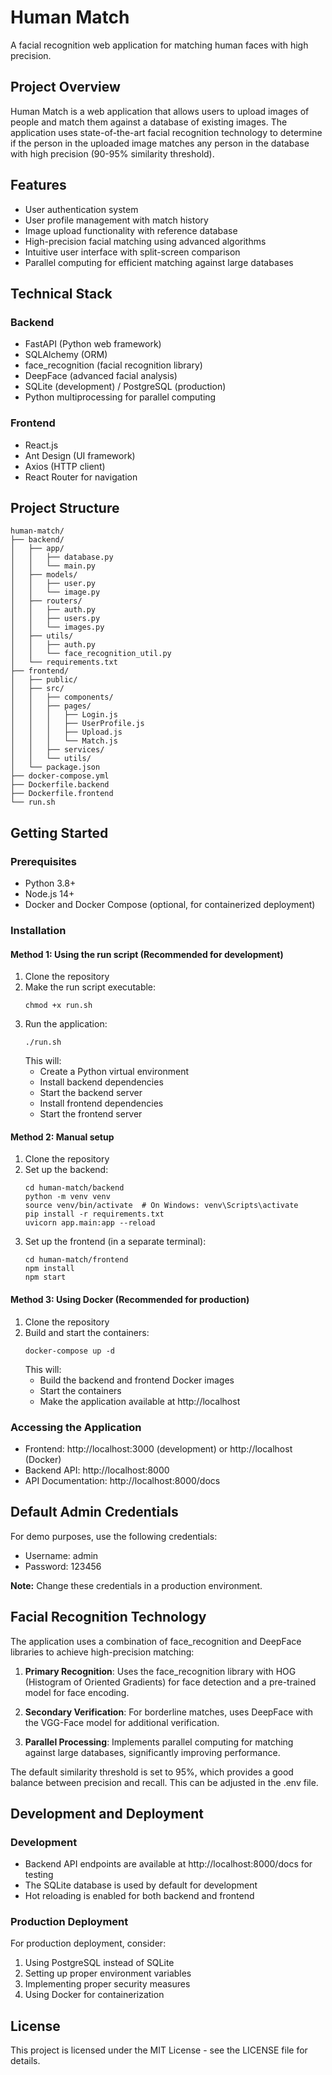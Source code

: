 # Human Match

A facial recognition web application for matching human faces with high precision.

## Project Overview

Human Match is a web application that allows users to upload images of people and match them against a database of existing images. The application uses state-of-the-art facial recognition technology to determine if the person in the uploaded image matches any person in the database with high precision (90-95% similarity threshold).

## Features

- User authentication system
- User profile management with match history
- Image upload functionality with reference database
- High-precision facial matching using advanced algorithms
- Intuitive user interface with split-screen comparison
- Parallel computing for efficient matching against large databases

## Technical Stack

### Backend
- FastAPI (Python web framework)
- SQLAlchemy (ORM)
- face_recognition (facial recognition library)
- DeepFace (advanced facial analysis)
- SQLite (development) / PostgreSQL (production)
- Python multiprocessing for parallel computing

### Frontend
- React.js
- Ant Design (UI framework)
- Axios (HTTP client)
- React Router for navigation

## Project Structure

```
human-match/
├── backend/
│   ├── app/
│   │   ├── database.py
│   │   └── main.py
│   ├── models/
│   │   ├── user.py
│   │   └── image.py
│   ├── routers/
│   │   ├── auth.py
│   │   ├── users.py
│   │   └── images.py
│   ├── utils/
│   │   ├── auth.py
│   │   └── face_recognition_util.py
│   └── requirements.txt
├── frontend/
│   ├── public/
│   ├── src/
│   │   ├── components/
│   │   ├── pages/
│   │   │   ├── Login.js
│   │   │   ├── UserProfile.js
│   │   │   ├── Upload.js
│   │   │   └── Match.js
│   │   ├── services/
│   │   └── utils/
│   └── package.json
├── docker-compose.yml
├── Dockerfile.backend
├── Dockerfile.frontend
└── run.sh
```

## Getting Started

### Prerequisites
- Python 3.8+
- Node.js 14+
- Docker and Docker Compose (optional, for containerized deployment)

### Installation

#### Method 1: Using the run script (Recommended for development)

1. Clone the repository
2. Make the run script executable:
   ```
   chmod +x run.sh
   ```
3. Run the application:
   ```
   ./run.sh
   ```
   This will:
   - Create a Python virtual environment
   - Install backend dependencies
   - Start the backend server
   - Install frontend dependencies
   - Start the frontend server

#### Method 2: Manual setup

1. Clone the repository
2. Set up the backend:
   ```
   cd human-match/backend
   python -m venv venv
   source venv/bin/activate  # On Windows: venv\Scripts\activate
   pip install -r requirements.txt
   uvicorn app.main:app --reload
   ```
3. Set up the frontend (in a separate terminal):
   ```
   cd human-match/frontend
   npm install
   npm start
   ```

#### Method 3: Using Docker (Recommended for production)

1. Clone the repository
2. Build and start the containers:
   ```
   docker-compose up -d
   ```
   This will:
   - Build the backend and frontend Docker images
   - Start the containers
   - Make the application available at http://localhost

### Accessing the Application

- Frontend: http://localhost:3000 (development) or http://localhost (Docker)
- Backend API: http://localhost:8000
- API Documentation: http://localhost:8000/docs

## Default Admin Credentials

For demo purposes, use the following credentials:
- Username: admin
- Password: 123456

**Note:** Change these credentials in a production environment.

## Facial Recognition Technology

The application uses a combination of face_recognition and DeepFace libraries to achieve high-precision matching:

1. **Primary Recognition**: Uses the face_recognition library with HOG (Histogram of Oriented Gradients) for face detection and a pre-trained model for face encoding.

2. **Secondary Verification**: For borderline matches, uses DeepFace with the VGG-Face model for additional verification.

3. **Parallel Processing**: Implements parallel computing for matching against large databases, significantly improving performance.

The default similarity threshold is set to 95%, which provides a good balance between precision and recall. This can be adjusted in the .env file.

## Development and Deployment

### Development

- Backend API endpoints are available at http://localhost:8000/docs for testing
- The SQLite database is used by default for development
- Hot reloading is enabled for both backend and frontend

### Production Deployment

For production deployment, consider:

1. Using PostgreSQL instead of SQLite
2. Setting up proper environment variables
3. Implementing proper security measures
4. Using Docker for containerization

## License

This project is licensed under the MIT License - see the LICENSE file for details.
